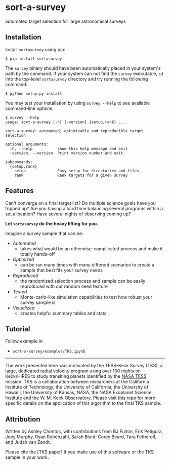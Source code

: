 # sort-a-survey
automated target selection for large astronomical surveys

## Installation

Install `sortasurvey` using pip:

```
$ pip install sortasurvey
```   

The `survey` binary should have been automatically placed in your system's path by the
command. If your system can not find the `survey` executable, `cd` into the 
top-level `sortasurvey` directory and try running the following command:

```
$ python setup.py install
```

You may test your installation by using `survey --help` to see available command-line options:

```
$ survey --help
usage: sort-a-survey [-h] [-version] {setup,rank} ...

sort-a-survey: automated, optimizable and reproducible target selection

optional arguments:
  -h, --help           show this help message and exit
  -version, --version  Print version number and exit.

subcommands:
  {setup,rank}
    setup              Easy setup for directories and files
    rank               Rank targets for a given survey
```

## Features

Can't converge on a final target list? Do multiple science goals have you tripped up? Are you having a hard time balancing
several programs within a set allocation? Have several nights of observing coming up? 

**Let `sortasurvey` do the heavy lifting for you.**

Imagine a survey sample that can be:

- *Automated*
  - takes what would be an otherwise-complicated process and make it totally hands-off
- *Optimized*
  - can be ran many times with many different scenarios to create a sample that best fits your survey needs
- *Reproduced*
  - the randomized selection process and sample can be easily reproduced with our random seed feature
- *Tested*
  - Monte-carlo-like simulation capabilities to test how robust your survey sample is
- *Visualized*
  - creates helpful summary tables and stats

## Tutorial

Follow example in

- `sort-a-survey/examples/TKS.ipynb`

-------------------------------------------------------------------------------

The work presented here was motivated by the TESS-Keck Survey (TKS), a large, dedicated radial velocity program using 
over 100 nights on Keck/HIRES to study transiting planets identified by the [NASA TESS](https://tess.mit.edu) mission. 
TKS is a collaboration between researchers at the California Institute of Technology, the University of California, the
University of Hawai'i, the University of Kansas, NASA, the NASA Exoplanet Science Institute and the W. M. Keck Observatory.
Please visit [this](https://github.com/ashleychontos/tess-keck-survey) repo for more specific details on the application of
this algorithm to the final TKS sample.

## Attribution

Written by Ashley Chontos, with contributions from BJ Fulton, Erik Petigura, Joey Murphy, Ryan Rubenzahl, Sarah Blunt,
Corey Beard, Tara Fetherolf, and Judah van Zandt.

Please cite the [TKS paper] if you make 
use of this software or the TKS sample in your work.
